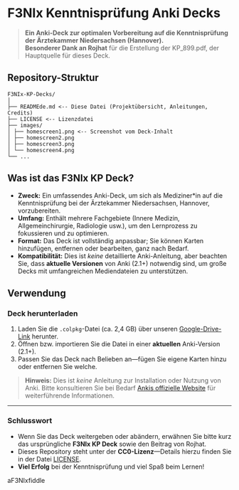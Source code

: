 # F3NIx Kenntnisprüfung Anki Decks

> **Ein Anki-Deck zur optimalen Vorbereitung auf die Kenntnisprüfung der Ärztekammer Niedersachsen (Hannover).**  
> **Besonderer Dank an Rojhat** für die Erstellung der KP_899.pdf, der Hauptquelle für dieses Deck.

## Repository-Struktur

```
F3NIx-KP-Decks/ 
│ 
├── READMEde.md <-- Diese Datei (Projektübersicht, Anleitungen, Credits) 
├── LICENSE <-- Lizenzdatei 
├── images/ 
│ ├── homescreen1.png <-- Screenshot vom Deck-Inhalt 
│ ├── homescreen2.png 
│ ├── homescreen3.png 
│ └── homescreen4.png 
└── ...
```

## Was ist das F3NIx KP Deck?

- **Zweck:** Ein umfassendes Anki-Deck, um sich als Mediziner*in auf die Kenntnisprüfung bei der Ärztekammer Niedersachsen, Hannover, vorzubereiten.  
- **Umfang:** Enthält mehrere Fachgebiete (Innere Medizin, Allgemeinchirurgie, Radiologie usw.), um den Lernprozess zu fokussieren und zu optimieren.  
- **Format:** Das Deck ist vollständig anpassbar; Sie können Karten hinzufügen, entfernen oder bearbeiten, ganz nach Bedarf.  
- **Kompatibilität:** Dies ist *keine* detaillierte Anki-Anleitung, aber beachten Sie, dass **aktuelle Versionen** von Anki (2.1+) notwendig sind, um große Decks mit umfangreichen Mediendateien zu unterstützen.

## Verwendung

### Deck herunterladen

1. Laden Sie die `.colpkg`-Datei (ca. 2,4 GB) über unseren [Google-Drive-Link](https://drive.google.com/file/d/1TY02pTKw9_7RuJl2Y_edhV5bXmQglf6h/view?usp=sharing) herunter.  
2. Öffnen bzw. importieren Sie die Datei in einer **aktuellen** Anki-Version (2.1+).  
3. Passen Sie das Deck nach Belieben an—fügen Sie eigene Karten hinzu oder entfernen Sie welche.

> **Hinweis:** Dies ist *keine* Anleitung zur Installation oder Nutzung von Anki. Bitte konsultieren Sie bei Bedarf [Ankis offizielle Website](https://apps.ankiweb.net/) für weiterführende Informationen.

---

### Schlusswort

- Wenn Sie das Deck weitergeben oder abändern, erwähnen Sie bitte kurz das ursprüngliche **F3NIx KP Deck** sowie den Beitrag von Rojhat.  
- Dieses Repository steht unter der **CC0-Lizenz**—Details hierzu finden Sie in der Datei [LICENSE](LICENSE).  
- **Viel Erfolg** bei der Kenntnisprüfung und viel Spaß beim Lernen!

aF3NIxfiddle
